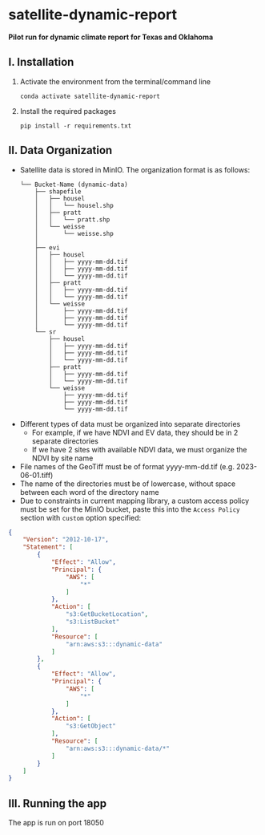 # satellite-dynamic-report
**Pilot run for dynamic climate report for Texas and Oklahoma**

## I. Installation
1. Activate the environment from the terminal/command line
    ```shell
    conda activate satellite-dynamic-report
    ```

2. Install the required packages
    ```shell
    pip install -r requirements.txt
    ```

## II. Data Organization
- Satellite data is stored in MinIO. The organization format is as follows:
    ```shell
    └── Bucket-Name (dynamic-data)
        ├── shapefile
        │   ├── housel
        │   │   └── housel.shp
        │   ├── pratt
        │   │   └── pratt.shp
        │   └── weisse
        │       └── weisse.shp
        │      
        ├── evi
        │   ├── housel
        │   │   ├── yyyy-mm-dd.tif
        │   │   ├── yyyy-mm-dd.tif
        │   │   └── yyyy-mm-dd.tif
        │   ├── pratt
        │   │   ├── yyyy-mm-dd.tif
        │   │   └── yyyy-mm-dd.tif
        │   └── weisse
        │       ├── yyyy-mm-dd.tif
        │       ├── yyyy-mm-dd.tif
        │       └── yyyy-mm-dd.tif
        └── sr
            ├── housel
            │   ├── yyyy-mm-dd.tif
            │   ├── yyyy-mm-dd.tif
            │   └── yyyy-mm-dd.tif
            ├── pratt
            │   ├── yyyy-mm-dd.tif
            │   └── yyyy-mm-dd.tif
            └── weisse
                ├── yyyy-mm-dd.tif
                ├── yyyy-mm-dd.tif
                └── yyyy-mm-dd.tif
    ```
- Different types of data must be organized into separate directories
  - For example, if we have NDVI and EV data, they should be in 2 separate directories
  - If we have 2 sites with available NDVI data, we must organize the NDVI by site name
- File names of the GeoTiff must be of format yyyy-mm-dd.tif (e.g. 2023-06-01.tiff) 
- The name of the directories must be of lowercase, without space between each word of the directory name
- Due to constraints in current mapping library, a custom access policy must be set for the MinIO bucket, 
paste this into the `Access Policy` section with `custom` option specified:
```json
{
    "Version": "2012-10-17",
    "Statement": [
        {
            "Effect": "Allow",
            "Principal": {
                "AWS": [
                    "*"
                ]
            },
            "Action": [
                "s3:GetBucketLocation",
                "s3:ListBucket"
            ],
            "Resource": [
                "arn:aws:s3:::dynamic-data"
            ]
        },
        {
            "Effect": "Allow",
            "Principal": {
                "AWS": [
                    "*"
                ]
            },
            "Action": [
                "s3:GetObject"
            ],
            "Resource": [
                "arn:aws:s3:::dynamic-data/*"
            ]
        }
    ]
}
```

## III. Running the app
The app is run on port 18050